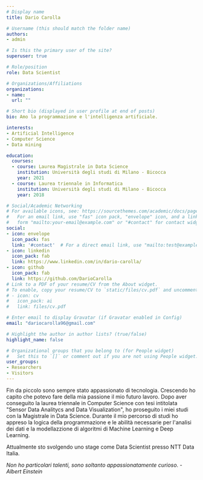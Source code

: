 ```yaml
---
# Display name
title: Dario Carolla

# Username (this should match the folder name)
authors:
- admin

# Is this the primary user of the site?
superuser: true

# Role/position
role: Data Scientist

# Organizations/Affiliations
organizations:
- name: 
  url: ""

# Short bio (displayed in user profile at end of posts)
bio: Amo la programmazione e l'intelligenza artificiale.

interests:
- Artificial Intelligence
- Computer Science
- Data mining

education:
  courses:
  - course: Laurea Magistrale in Data Science
    institution: Università degli studi di Milano - Bicocca
    year: 2021
  - course: Laurea triennale in Informatica
    institution: Università degli studi di Milano - Bicocca
    year: 2018

# Social/Academic Networking
# For available icons, see: https://sourcethemes.com/academic/docs/page-builder/#icons
#   For an email link, use "fas" icon pack, "envelope" icon, and a link in the
#   form "mailto:your-email@example.com" or "#contact" for contact widget.
social:
- icon: envelope
  icon_pack: fas
  link: '#contact'  # For a direct email link, use "mailto:test@example.org".
- icon: linkedin
  icon_pack: fab
  link: https://www.linkedin.com/in/dario-carolla/
- icon: github
  icon_pack: fab
  link: https://github.com/DarioCarolla
# Link to a PDF of your resume/CV from the About widget.
# To enable, copy your resume/CV to `static/files/cv.pdf` and uncomment the lines below.
# - icon: cv
#   icon_pack: ai
#   link: files/cv.pdf

# Enter email to display Gravatar (if Gravatar enabled in Config)
email: "dariocarolla96@gmail.com"

# Highlight the author in author lists? (true/false)
highlight_name: false

# Organizational groups that you belong to (for People widget)
#   Set this to `[]` or comment out if you are not using People widget.
user_groups:
- Researchers
- Visitors
---
```


Fin da piccolo sono sempre stato appassionato di tecnologia. Crescendo ho capito che potevo fare della mia passione il mio futuro lavoro. Dopo aver conseguito la laurea triennale in Computer Science con tesi intitolata "Sensor Data Analitycs and Data Visualization", ho proseguito i miei studi con la Magistrale in Data Science. Durante il mio percorso di studi ho appreso la logica della programmazione e le abilità necessarie per l'analisi dei dati e la modellazzione di algoritmi di Machine Learning e Deep Learning.

Attualmente sto svolgendo uno stage come Data Scientist presso NTT Data Italia.


*Non ho particolari talenti, sono soltanto appassionatamente curioso. \- Albert Einstein*

